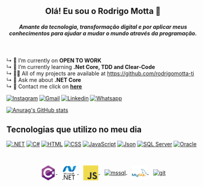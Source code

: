 <h2 align="center">Olá! Eu sou o <b>Rodrigo Motta</b> 👊</h2>


<h5 align="center" dir="auto">Amante da tecnologia, transformação digital e por aplicar meus conhecimentos para ajudar a mudar o mundo através da programação.</h5>
<br>

↳ 🔭 I’m currently on **OPEN TO WORK**<br/>
↳ 🌱 I’m currently learning **.Net Core, TDD and Clear-Code**<br/>
↳ 👨‍💻 All of my projects are available at https://github.com/rodrigomotta-ti<br/>
↳ 💬 Ask me about **.NET Core**<br/>
↳ 📧 Contact me click on <a href="mailto:rodrigodrmotta.dev@gmail.com?subject=Informe o assunto do Email&body=Escreva aqui o conteúdo da mensagem que deseja me enviar" style='font-weight:bold;'>here</a>

[![Instagram](https://img.shields.io/badge/Instagram-E4405F?style=for-the-badge&logo=instagram&logoColor=white)](https://www.instagram.com/rodriigodrmotta)
[![Gmail](https://img.shields.io/badge/Gmail-%23333?style=for-the-badge&logo=gmail&logoColor=white)](mailto:rodrigodrmotta.dev@gmail.com)
[![Linkedin](https://img.shields.io/badge/LinkedIn-0077B5?style=for-the-badge&logo=linkedin&logoColor=white)](https://www.linkedin.com/in/rodrigodrmotta)
[![Whatsapp](https://img.shields.io/badge/WhatsApp-25D366?style=for-the-badge&logo=whatsapp&logoColor=white)](https://wa.me/5521979618102)

[![Anurag's GitHub stats](https://github-readme-stats.vercel.app/api?username=rodrigomotta-ti&show_icons=true&theme=dracula&count_private=true)](https://github.com/rodrigomotta-ti/github-readme-stats)

## Tecnologias que utilizo no meu dia
[![.NET](https://img.shields.io/badge/.NET-5C2D91?style=for-the-badge&logo=.net&logoColor=white)]()
[![C#](https://img.shields.io/badge/C%23-430098?style=for-the-badge&logo=c-sharp&logoColor=white)]()
[![HTML](https://img.shields.io/badge/HTML5-E34F26?style=for-the-badge&logo=html5&logoColor=white)]()
[![CSS](https://img.shields.io/badge/CSS-239120?&style=for-the-badge&logo=css3&logoColor=white)]()
[![JavaScript](https://img.shields.io/badge/JavaScript-F7DF1E?style=for-the-badge&logo=javascript&logoColor=black)]()
[![Json](https://img.shields.io/badge/jQuery-0769AD?style=for-the-badge&logo=jquery&logoColor=white)]()
[![SQL Server](https://img.shields.io/badge/SQL%20Server-CC2927?style=for-the-badge&logo=microsoft%20sql%20server&logoColor=white)]()
[![Oracle](https://img.shields.io/badge/Oracle-F80000?style=for-the-badge&logo=oracle&logoColor=white)]()




<h2 dir="auto"></h2><br>
<div style="display:inline_block;" align="center">
	<a href="https://www.w3schools.com/cs/" rel="nofollow">
    	<img src="https://raw.githubusercontent.com/devicons/devicon/master/icons/csharp/csharp-original.svg" alt="csharp" width="40" height="40" align="center" />
  	</a>
  	&nbsp;&nbsp;
  	<a href="https://dotnet.microsoft.com/" rel="nofollow"> 
    	<img src="https://raw.githubusercontent.com/devicons/devicon/master/icons/dot-net/dot-net-original-wordmark.svg" alt="dotnet" width="40" height="40" align="center" /> 
  	</a>
  	&nbsp;&nbsp;	
	<a href="https://developer.mozilla.org/en-US/docs/Web/JavaScript" rel="nofollow"> 
    	<img src="https://raw.githubusercontent.com/devicons/devicon/master/icons/javascript/javascript-original.svg" alt="javascript" width="40" height="40" align="center" />
  	</a>
  	&nbsp;&nbsp;
	<a href="https://www.microsoft.com/en-us/sql-server" rel="nofollow"> 
    	<img src="https://camo.githubusercontent.com/42dfd0950d93092d82d677877fe87d5bab1e2acccc1110bf0f9dd755988ccb7e/68747470733a2f2f7777772e7376677265706f2e636f6d2f73686f772f3330333232392f6d6963726f736f66742d73716c2d7365727665722d6c6f676f2e737667" alt="mssql" width="40" height="40" data-canonical-src="https://www.svgrepo.com/show/303229/microsoft-sql-server-logo.svg" align="center" /> 
  	</a>
  	&nbsp;&nbsp;
	<a href="https://www.mysql.com/" rel="nofollow">
    	<img src="https://raw.githubusercontent.com/devicons/devicon/master/icons/mysql/mysql-original-wordmark.svg" alt="mysql" width="40" height="40" align="center" />
  	</a>
  	&nbsp;&nbsp;
	<a href="https://git-scm.com/" rel="nofollow"> <img src="https://camo.githubusercontent.com/fbfcb9e3dc648adc93bef37c718db16c52f617ad055a26de6dc3c21865c3321d/68747470733a2f2f7777772e766563746f726c6f676f2e7a6f6e652f6c6f676f732f6769742d73636d2f6769742d73636d2d69636f6e2e737667" alt="git" width="40" height="40" data-canonical-src="https://www.vectorlogo.zone/logos/git-scm/git-scm-icon.svg" align="center" /> 
	</a> 
</div>
